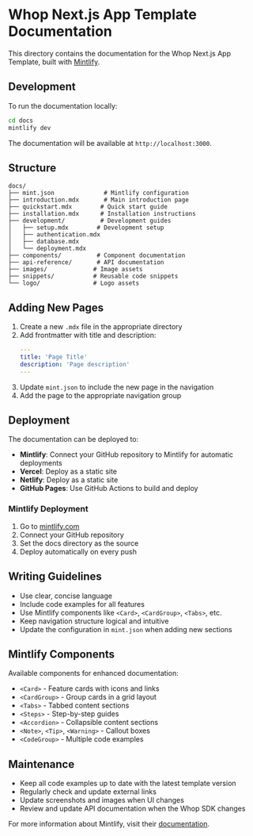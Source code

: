 # Whop Next.js App Template Documentation

This directory contains the documentation for the Whop Next.js App Template, built with [Mintlify](https://mintlify.com/).

## Development

To run the documentation locally:

```bash
cd docs
mintlify dev
```

The documentation will be available at `http://localhost:3000`.

## Structure

```
docs/
├── mint.json              # Mintlify configuration
├── introduction.mdx       # Main introduction page
├── quickstart.mdx        # Quick start guide
├── installation.mdx      # Installation instructions
├── development/          # Development guides
│   ├── setup.mdx        # Development setup
│   ├── authentication.mdx
│   ├── database.mdx
│   └── deployment.mdx
├── components/          # Component documentation
├── api-reference/       # API documentation
├── images/             # Image assets
├── snippets/           # Reusable code snippets
└── logo/               # Logo assets
```

## Adding New Pages

1. Create a new `.mdx` file in the appropriate directory
2. Add frontmatter with title and description:
   ```yaml
   ---
   title: 'Page Title'
   description: 'Page description'
   ---
   ```
3. Update `mint.json` to include the new page in the navigation
4. Add the page to the appropriate navigation group

## Deployment

The documentation can be deployed to:

- **Mintlify**: Connect your GitHub repository to Mintlify for automatic deployments
- **Vercel**: Deploy as a static site
- **Netlify**: Deploy as a static site
- **GitHub Pages**: Use GitHub Actions to build and deploy

### Mintlify Deployment

1. Go to [mintlify.com](https://mintlify.com)
2. Connect your GitHub repository
3. Set the docs directory as the source
4. Deploy automatically on every push

## Writing Guidelines

- Use clear, concise language
- Include code examples for all features
- Use Mintlify components like `<Card>`, `<CardGroup>`, `<Tabs>`, etc.
- Keep navigation structure logical and intuitive
- Update the configuration in `mint.json` when adding new sections

## Mintlify Components

Available components for enhanced documentation:

- `<Card>` - Feature cards with icons and links
- `<CardGroup>` - Group cards in a grid layout
- `<Tabs>` - Tabbed content sections
- `<Steps>` - Step-by-step guides
- `<Accordion>` - Collapsible content sections
- `<Note>`, `<Tip>`, `<Warning>` - Callout boxes
- `<CodeGroup>` - Multiple code examples

## Maintenance

- Keep all code examples up to date with the latest template version
- Regularly check and update external links
- Update screenshots and images when UI changes
- Review and update API documentation when the Whop SDK changes

For more information about Mintlify, visit their [documentation](https://mintlify.com/docs). 